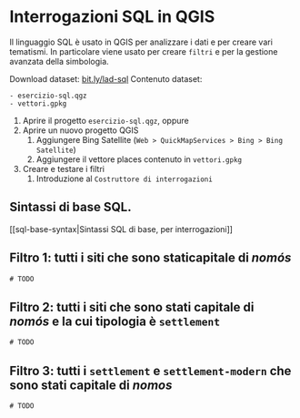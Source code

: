# Interrogazioni SQL in QGIS

Il linguaggio SQL è usato in QGIS per analizzare i dati e per creare vari tematismi. In particolare viene usato per creare `filtri` e per la gestione avanzata della simbologia.

Download dataset: [bit.ly/lad-sql](https://bit.ly/lad-sql)
Contenuto dataset:
```
- esercizio-sql.qgz
- vettori.gpkg
```

1. Aprire il progetto `esercizio-sql.qgz`, oppure
2. Aprire un nuovo progetto QGIS
	1. Aggiungere Bing Satellite (`Web > QuickMapServices > Bing > Bing Satellite`)
	2. Aggiungere il vettore places contenuto in `vettori.gpkg`
3. Creare e testare i  filtri
	1. Introduzione al `Costruttore di interrogazioni`

## Sintassi di base SQL. 
[[sql-base-syntax|Sintassi SQL di base, per interrogazioni]]


## Filtro 1: tutti i siti che sono staticapitale di _nomós_
```sql
# TODO
```

## Filtro 2: tutti i siti che sono stati capitale di _nomós_ e la cui tipologia è `settlement`
```sql
# TODO
```

## Filtro 3: tutti i `settlement` e `settlement-modern` che sono stati capitale di _nomos_ 
```sql
# TODO
```


